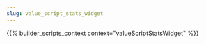 ```yaml
---
slug: value_script_stats_widget
---
```

{{% builder_scripts_context context="valueScriptStatsWidget" %}}
